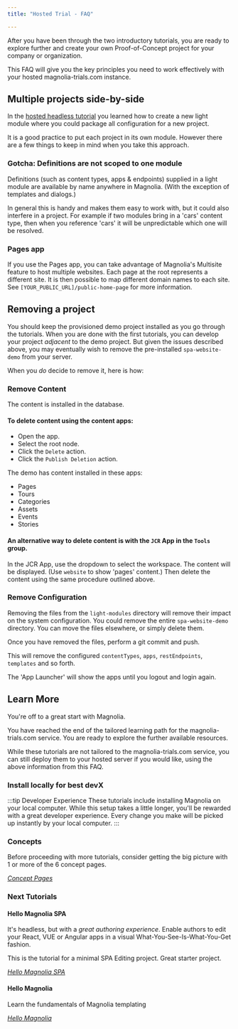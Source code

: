 ```yaml
---
title: "Hosted Trial - FAQ"

---
```


After you have been through the two introductory tutorials, you are ready to explore further and create your own Proof-of-Concept project for your company or organization. 

This FAQ will give you the key principles you need to work effectively with your hosted magnolia-trials.com instance.

## Multiple projects side-by-side

In the [hosted headless tutorial](/docs/getting-started/hello-hosted-headless) you learned how to create a new light module where you could package all configuration for a new project. 

It is a good practice to put each project in its own module.
However there are a few things to keep in mind when you take this approach.

### Gotcha: Definitions are not scoped to one module

Definitions (such as content types, apps & endpoints) supplied in a light module are available by name anywhere in Magnolia. (With the exception of templates and dialogs.)

In general this is handy and makes them easy to work with, but it could also interfere in a project. For example if two modules bring in a 'cars' content type, then when you reference 'cars' it will be unpredictable which one will be resolved.

### Pages app

If you use the Pages app, you can take advantage of Magnolia's Multisite feature to host multiple websites. Each page at the root represents a different site. It is then possible to map different domain names to each site.
See `[YOUR_PUBLIC_URL]/public-home-page` for more information.

## Removing a project

You should keep the provisioned demo project installed as you go through the tutorials. When you are done with the first tutorials, you can develop your project *adjacent* to the demo project. But given the issues described above, you may eventually wish to remove the pre-installed `spa-website-demo` from your server.

When you *do* decide to remove it, here is how:


### Remove Content

The content is installed in the database.

#### To delete content using the content apps:

* Open the app.
* Select the root node.
* Click the `Delete` action.
* Click the `Publish Deletion` action.

The demo has content installed in these apps:

*   Pages
*   Tours
*   Categories
*   Assets
*   Events
*   Stories

#### An alternative way to delete content is with the `JCR` App in the `Tools` group.

In the JCR App, use the dropdown to select the workspace.
The content will be displayed. (Use `website` to show 'pages' content.)
Then delete the content using the same procedure outlined above.

### Remove Configuration

Removing the files from the `light-modules` directory will remove their impact on the system configuration. You could remove the entire `spa-website-demo` directory.
You can move the files elsewhere, or simply delete them.

Once you have removed the files, perform a git commit and push.

This will remove the configured `contentTypes`, `apps`, `restEndpoints`, `templates` and so forth.

The 'App Launcher' will show the apps until you logout and login again.


## Learn More

You're off to a great start with Magnolia.

You have reached the end of the tailored learning path for the magnolia-trials.com service. You are ready to explore the further available resources.

While these tutorials are not tailored to the magnolia-trials.com service, you can still deploy them to your hosted server if you would like, using the above information from this FAQ.

### Install locally for best devX

:::tip Developer Experience
These tutorials include installing Magnolia on your local computer. While this setup takes a little longer, you'll be rewarded with a great developer experience. Every change you make will be picked up instantly by your local computer.
:::

### Concepts

Before proceeding with more tutorials, consider getting the big picture with 1 or more of the 6 concept pages.

[_Concept Pages_](/docs/concepts/light-development)


### Next Tutorials


#### Hello Magnolia SPA

It's headless, but with a *great authoring experience*. Enable authors to edit your React, VUE or Angular apps in a visual What-You-See-Is-What-You-Get fashion.

This is the tutorial for a minimal SPA Editing project. Great starter project.

*[_Hello Magnolia SPA_](hello-spa)*

#### Hello Magnolia

Learn the fundamentals of Magnolia templating

*[_Hello Magnolia_](https://documentation.magnolia-cms.com/display/DOCS/Hello+Magnolia)*


